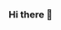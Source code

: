 ### Hi there 👋

<!--
**Nomena2/Nomena2** is a ✨ _special_ ✨ repository because its `README.md` (this file) appears on your GitHub profile.

Here are some ideas to get you started:

- My name is Nomena, l am an apprentice of sayna,sayna is a digital school.
- 🌱 with sayna I learn a lot about digital development
- 👯 I’m looking to collaborate on ...
- 💬 Ask me about digital 
- 📫 my cord: daniellehr00@gmail.c
- 😄 Pronouns: ...
- ⚡ Fun fact: ...
-->
